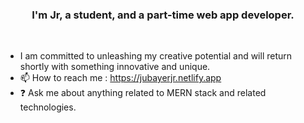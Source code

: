 ### <div align="center">I'm Jr, a student, and a part-time web app developer.</div> 
<br/>  
 
  
- I am committed to unleashing my creative potential and will return shortly with something innovative and unique.
- 📫 How to reach me : https://jubayerjr.netlify.app
- ❓ Ask me about anything related to MERN stack and related technologies.

<!---
ju bayerjr20 3/ju bay er jr203 কi cial nnহজ বক rbbeওposn  cause ibbR EAME.md` hu(হthiনsnহ hh হ jj n  uufil e) appears   on মমurম।bb Gনi  jtHhnnuuনnnbbb nnpnnnrমofilbম  মbe.
You nncanক হjj  hgh.jclickn the Prevহiew li nk to tbbnake  naজক loজokক at yourজ
--->


  

<br/>  
<br/>  
